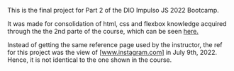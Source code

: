 This is the final project for Part 2 of the DIO Impulso JS 2022 Bootcamp. 

It was made for consolidation of html, css and flexbox knowledge acquired through the the 2nd parte of the course, which can be seen [here.]()

Instead of getting the same reference page used by the instructor, the ref for this project was the view of [www.instagram.com] in July 9th, 2022. Hence, it is not identical to the one shown in the course.